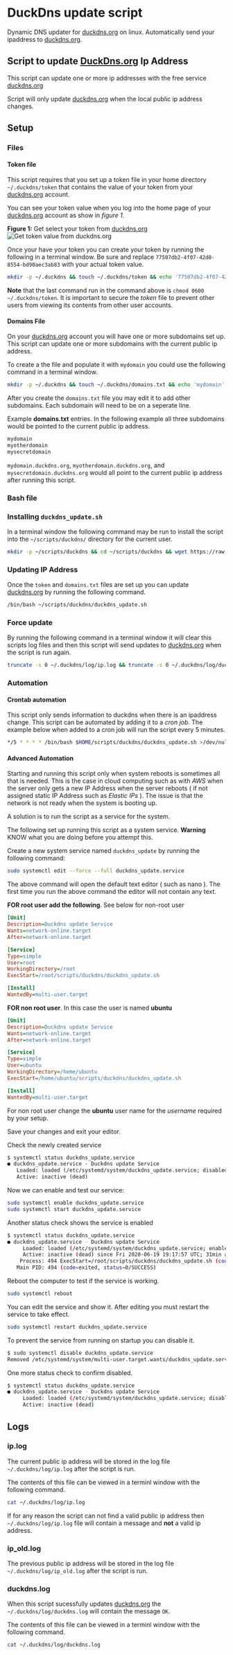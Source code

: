# DuckDns update script

Dynamic DNS updater for [duckdns.org](https://www.duckdns.org) on linux. Automatically send your ipaddress to [duckdns.org](https://www.duckdns.org).

## Script to update [DuckDns.org](https://www.duckdns.org) Ip Address

This script can update one or more ip addresses with the free service [duckdns.org](https://www.duckdns.org)

Script will only update [duckdns.org](https://www.duckdns.org) when the local public ip address changes.

## Setup

### Files

#### Token file

This script requires that you set up a token file in your home directory `~/.duckdns/token` that contains the value of your token from your [duckdns.org](https://www.duckdns.org) account.

You can see your token value when you log into the home page of your [duckdns.org](https://www.duckdns.org) account as show in *figure 1.*

**Figure 1:** Get select your token from [duckdns.org](https://www.duckdns.org)
![Get token value from duckdns.org](https://i.postimg.cc/VN0V8Zxj/token-outlined.png)

Once your have your token you can create your token by running the following in a terminal window. Be sure and replace `77507db2-4f07-42d0-8554-bd90aec3ab83` with your actual token value.

```bash
mkdir -p ~/.duckdns && touch ~/.duckdns/token && echo '77507db2-4f07-42d0-8554-bd90aec3ab83' > ~/.duckdns/token && chmod 0600 ~/.duckdns/token
```

**Note** that the last command run in the command above is `chmod 0600 ~/.duckdns/token`. It is important to secure the *token* file to prevent other users from viewing its contents from other user accounts.

#### Domains File

On your [duckdns.org](https://www.duckdns.org) account you will have one or more subdomains set up. This script can update one or more subdomains with the current public ip address.

To create a the file and populate it with `mydomain` you could use the following command in a terminal window.

```bash
mkdir -p ~/.duckdns && touch ~/.duckdns/domains.txt && echo 'mydomain' > ~/.duckdns/domains.txt && chmod 0600 ~/.duckdns/domains.txt
```

After you create the `domains.txt` file you may edit it to add other subdomains. Each subdomain will need to be on a seperate line.

Example **domains.txt** entries.
In the following example all three subdomains would be pointed to the current public ip address.

```txt
mydomain
myotherdomain
mysecretdomain
```

`mydomain.duckdns.org`, `myotherdomain.duckdns.org`, and `mysecretdomain.duckdns.org` would all point to the current public ip address after running this script.

### Bash file

### Installing `duckdns_update.sh`

In a terminal window the following command may be run to install the script into the `~/scripts/duckdns/` directory for the current user.

```bash
mkdir -p ~/scripts/duckdns && cd ~/scripts/duckdns && wget https://raw.githubusercontent.com/Amourspirit/duckdns_script/master/duckdns_update.sh && chmod 700 duckdns_update.sh && ls
```

### Updating IP Address

Once the `token` and `domains.txt` files are set up you can update [duckdns.org](https://www.duckdns.org) by running the following command.

```bash
/bin/bash ~/scripts/duckdns/duckdns_update.sh
```

### Force update

By running the following command in a terminal window it will clear this scripts log files and then this script will send updates to [duckdns.org](https://www.duckdns.org) when the script is run again.

```bash
truncate -s 0 ~/.duckdns/log/ip.log && truncate -s 0 ~/.duckdns/log/duckdns.log
```

### Automation

#### Crontab automation

This script only sends information to duckdns when there is an ipaddress change. This script can be automated by adding it to a *cron job.*
The example below when added to a cron job will run the script every 5 minutes.

```bash
*/5 * * * * /bin/bash $HOME/scripts/duckdns/duckdns_update.sh >/dev/null 2>&1
```

#### Advanced Automation

Starting and running this script only when system reboots is sometimes all that is needed. This is the case in cloud computing such as with *AWS* when the server only gets a new IP Address when the server reboots ( if not assigned static IP Address such as *Elastic IPs* ). The issue is that the network is not ready when the system is booting up.

A solution is to run the script as a service for the system.

The following set up running this script as a system service.
**Warning** KNOW what you are doing before you attempt this.

Create a new system service named `duckdns_update` by running the following command:

```bash
sudo systemctl edit --force --full duckdns_update.service
```

The above command will open the default text editor ( such as nano ). The first time you run the above command the editor will not contain any text.

**FOR root user add the following**. See below for non-root user

```ini
[Unit]
Description=Duckdns update Service
Wants=network-online.target
After=network-online.target

[Service]
Type=simple
User=root
WorkingDirectory=/root
ExecStart=/root/scripts/duckdns/duckdns_update.sh

[Install]
WantedBy=multi-user.target
```

**FOR non root user**. In this case the user is named **ubuntu**

```ini
[Unit]
Description=Duckdns update Service
Wants=network-online.target
After=network-online.target

[Service]
Type=simple
User=ubuntu
WorkingDirectory=/home/ubuntu
ExecStart=/home/ubuntu/scripts/duckdns/duckdns_update.sh

[Install]
WantedBy=multi-user.target
```

For non root user change the **ubuntu** user name for the *username* required by your setup.

Save your changes and exit your editor.

Check the newly created service

```txt
$ systemctl status duckdns_update.service
● duckdns_update.service - Duckdns update Service
   Loaded: loaded (/etc/systemd/system/duckdns_update.service; disabled; vendor preset: enabled)
   Active: inactive (dead)
```

Now we can enable and test our service:

```bash
sudo systemctl enable duckdns_update.service
sudo systemctl start duckdns_update.service
```

Another status check shows the service is enabled

```bash
$ systemctl status duckdns_update.service
● duckdns_update.service - Duckdns update Service
     Loaded: loaded (/etc/systemd/system/duckdns_update.service; enabled; vendor preset: enabled)
     Active: inactive (dead) since Fri 2020-06-19 19:17:57 UTC; 31min ago
    Process: 494 ExecStart=/root/scripts/duckdns/duckdns_update.sh (code=exited, status=0/SUCCESS)
   Main PID: 494 (code=exited, status=0/SUCCESS)

```

Reboot the computer to test if the service is working.

```bash
sudo systemctl reboot
```

You can edit the service and show it. After editing you must restart the service to take effect.

```bash
sudo systemctl restart duckdns_update.service
```

To prevent the service from running on startup you can disable it.

```bash
$ sudo systemctl disable duckdns_update.service
Removed /etc/systemd/system/multi-user.target.wants/duckdns_update.service.
```

One more status check to confirm disabled.

```bash
$ systemctl status duckdns_update.service
● duckdns_update.service - Duckdns update Service
     Loaded: loaded (/etc/systemd/system/duckdns_update.service; disabled; vendor preset: enabled)
     Active: inactive (dead)

```
## Logs

### ip.log

The current public ip address will be stored in the log file `~/.duckdns/log/ip.log` after the script is run.

The contents of this file can be viewed in a terminl window with the following command.

```bash
cat ~/.duckdns/log/ip.log
```

If for any reason the script can not find a valid public ip address then `~/.duckdns/log/ip.log` file will contain a message and **not** a valid ip address.

### ip_old.log
The previous public ip address will be stored in the log file `~/.duckdns/log/ip_old.log` after the script is run.

### duckdns.log

When this script sucessfully updates [duckdns.org](https://www.duckdns.org) the `~/.duckdns/log/duckdns.log` will contain the message `OK`.

The contents of this file can be viewed in a terminl window with the following command.

```bash
cat ~/.duckdns/log/duckdns.log
```
